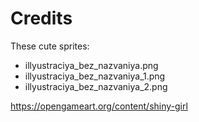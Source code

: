 # Credits

 These cute sprites:

 - illyustraciya_bez_nazvaniya.png
 - illyustraciya_bez_nazvaniya_1.png
 - illyustraciya_bez_nazvaniya_2.png

 https://opengameart.org/content/shiny-girl
